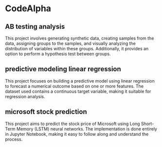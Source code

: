 # CodeAlpha
## AB testing analysis
This project involves generating synthetic data, creating samples from the data, assigning groups to the samples, and visually analyzing the distribution of variables within these groups. Additionally, it provides an option to perform a hypothesis test between groups.
## predictive modeling linear regression
This project focuses on building a predictive model using linear regression to forecast a numerical outcome based on one or more features. The dataset used contains a continuous target variable, making it suitable for regression analysis.
## microsoft stock prediction
This project aims to predict the stock price of Microsoft using Long Short-Term Memory (LSTM) neural networks. The implementation is done entirely in Jupyter Notebook, making it easy to follow along and understand the process.
